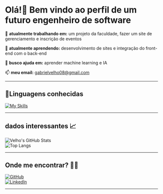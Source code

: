 # **Olá!👋 Bem vindo ao perfil de um futuro engenheiro de software**

🔭 **atualmente trabalhando em:** um projeto da faculdade, fazer um site de gerenciamento e inscrição de eventos

🌱 **atualmente aprendendo:** desenvolvimento de sites e integração do front-end com o back-end

🤔 **busco ajuda em:** aprender machine learning e IA

📫 **meu email:** gabrielvelho08@gmail.com
 
---

## 🔧**Linguagens conhecidas**

[![My Skills](https://skillicons.dev/icons?i=java,py,md,html,css,git)](https://skillicons.dev)

---

## **dados interessantes** 📈
![Velho's GitHub Stats](https://github-readme-stats.vercel.app/api?username=Velho008&show_icons=true&theme=dark)  
![Top Langs](https://github-readme-stats.vercel.app/api/top-langs/?username=Velho008&layout=compact&theme=dark)

---

## **Onde me encontrar?**  🙋‍♂️

[![GitHub](https://img.shields.io/badge/GitHub-181717?style=for-the-badge&logo=github&logoColor=white)](https://github.com/Velho008)  
[![LinkedIn](https://img.shields.io/badge/-LinkedIn-blue?style=flat-square&logo=Linkedin&logoColor=white)](https://www.linkedin.com/in/gabriel-velho-a1b241370/?trk=opento_sprofile_topcard)

---
